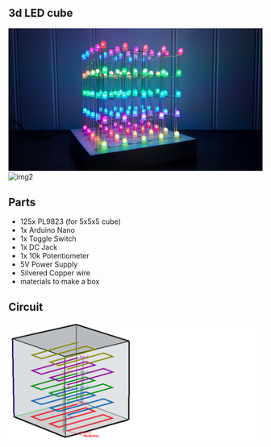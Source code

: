 ## 3d LED cube
![img1](https://github.com/ArtiomBoo/Arduino-3d_led_cube/blob/master/images/20190514_014448.jpg)
![img2](https://github.com/ArtiomBoo/Arduino-3d_led_cube/blob/master/images/DSC_0444.JPG)

## Parts
- 125x PL9823 (for 5x5x5 cube) 
- 1x Arduino Nano
- 1x Toggle Switch
- 1x DC Jack
- 1x 10k Potentiometer
- 5V Power Supply
- Silvered Copper wire
- materials to make a box

## Circuit 
![img2](https://github.com/ArtiomBoo/Arduino-3d_led_cube/blob/master/images/din-dout-circuit.png)
